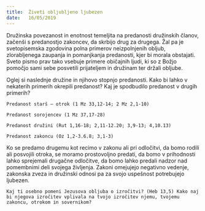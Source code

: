 ```yaml
---
title:  Živeti obljubljeno ljubezen
date:   16/05/2019
---
```


Družinska povezanost in enotnost temeljita na predanosti družinskih članov, začenši s predanostjo zakoncev, da skrbijo drug za drugega. Žal pa je svetopisemska zgodovina polna primerov neizpolnjenih obljub, zlorabljenega zaupanja in pomanjkanja predanosti, kjer bi morala obstajati. Sveto pismo prav tako vsebuje primere običajnih ljudi, ki so z Božjo pomočjo sami sebe posvetili prijateljem in družinam ter držali obljube.

Oglej si naslednje družine in njihovo stopnjo predanosti. Kako bi lahko v nekaterih primerih okrepili predanost? Kaj je spodbudilo predanost v drugih primerih?

`Predanost starš – otrok (1 Mz 33,12-14; 2 Mz 2,1-10)`

`Predanost sorojencev (1 Mz 37,17-28)`

`Predanost družini (Rut 1,16-18; 2,11-12.20; 3,9-13; 4,10.13)`

`Predanost zakoncu (Oz 1,2-3.6.8; 3,1-3)`

Ko se predamo drugemu kot recimo v zakonu ali pri odločitvi, da bomo rodili ali posvojili otroka, se moramo prostovoljno predati, da bomo v prihodnosti lahko sprejemali drugačne odločitve, da bomo lahko predali nadzor nad pomembnimi deli svojega življenja. Zakoni omejujejo negativno vedenje, zakonska zveza in družinski odnosi pa za svojo uspešnost potrebujejo ljubezen.

`Kaj ti osebno pomeni Jezusova obljuba o izročitvi? (Heb 13,5) Kako naj bi njegova izročitev vplivala na tvojo izročitev njemu, tvojemu zakoncu, otrokom in sovernikom?`
